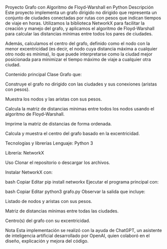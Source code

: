 Proyecto Grafo con Algoritmo de Floyd-Warshall en Python
Descripción
Este proyecto implementa un grafo dirigido no dirigido que representa un conjunto de ciudades conectadas por rutas con pesos que indican tiempos de viaje en horas. Utilizamos la biblioteca NetworkX para facilitar la creación y manejo del grafo, y aplicamos el algoritmo de Floyd-Warshall para calcular las distancias mínimas entre todos los pares de ciudades.

Además, calculamos el centro del grafo, definido como el nodo con la menor excentricidad (es decir, el nodo cuya distancia máxima a cualquier otro nodo es mínima), lo que puede interpretarse como la ciudad mejor posicionada para minimizar el tiempo máximo de viaje a cualquier otra ciudad.

Contenido principal
Clase Grafo que:

Construye el grafo no dirigido con las ciudades y sus conexiones (aristas con pesos).

Muestra los nodos y las aristas con sus pesos.

Calcula la matriz de distancias mínimas entre todos los nodos usando el algoritmo de Floyd-Warshall.

Imprime la matriz de distancias de forma ordenada.

Calcula y muestra el centro del grafo basado en la excentricidad.

Tecnologías y librerías
Lenguaje: Python 3

Librería: NetworkX

Uso
Clonar el repositorio o descargar los archivos.

Instalar NetworkX con:

bash
Copiar
Editar
pip install networkx
Ejecutar el programa principal con:

bash
Copiar
Editar
python3 grafo.py
Observar la salida que incluye:

Listado de nodos y aristas con sus pesos.

Matriz de distancias mínimas entre todas las ciudades.

Centro(s) del grafo con su excentricidad.

Nota
Esta implementación se realizó con la ayuda de ChatGPT, un asistente de inteligencia artificial desarrollado por OpenAI, quien colaboró en el diseño, explicación y mejora del código.

